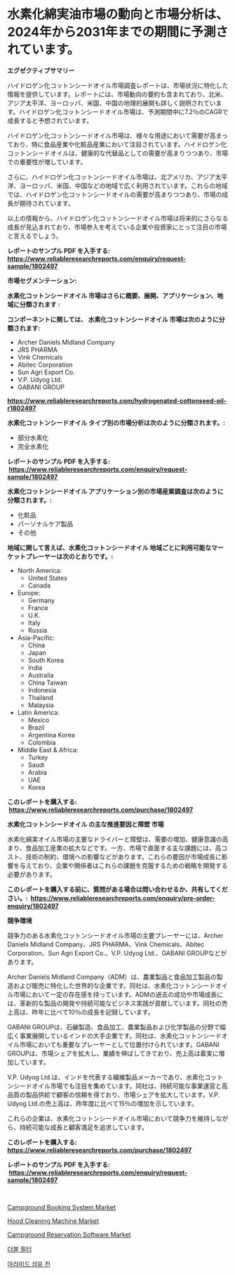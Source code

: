 <p><h1>水素化綿実油市場の動向と市場分析は、2024年から2031年までの期間に予測されています。</h1></p><p><strong>エグゼクティブサマリー</strong></p>
<p><p>ハイドロゲン化コットンシードオイル市場調査レポートは、市場状況に特化した情報を提供しています。レポートには、市場動向の要約も含まれており、北米、アジア太平洋、ヨーロッパ、米国、中国の地理的展開も詳しく説明されています。ハイドロゲン化コットンシードオイル市場は、予測期間中に7.2％のCAGRで成長すると予想されています。</p><p>ハイドロゲン化コットンシードオイル市場は、様々な用途において需要が高まっており、特に食品産業や化粧品産業において注目されています。ハイドロゲン化コットンシードオイルは、健康的な代替品としての需要が高まりつつあり、市場での重要性が増しています。</p><p>さらに、ハイドロゲン化コットンシードオイル市場は、北アメリカ、アジア太平洋、ヨーロッパ、米国、中国などの地域で広く利用されています。これらの地域では、ハイドロゲン化コットンシードオイルの需要が高まりつつあり、市場の成長が期待されています。</p><p>以上の情報から、ハイドロゲン化コットンシードオイル市場は将来的にさらなる成長が見込まれており、市場参入を考えている企業や投資家にとって注目の市場と言えるでしょう。</p></p>
<p><strong>レポートのサンプル PDF を入手する: <a href="https://www.reliableresearchreports.com/enquiry/request-sample/1802497">https://www.reliableresearchreports.com/enquiry/request-sample/1802497</a></strong></p>
<p><strong>市場セグメンテーション:</strong></p>
<p><strong> 水素化コットンシードオイル 市場はさらに概要、展開、アプリケーション、地域に分類されます :</strong></p>
<p><strong>コンポーネントに関しては、 水素化コットンシードオイル 市場は次のように分類されます: &nbsp;</strong></p>
<p><ul><li>Archer Daniels Midland Company</li><li>JRS PHARMA</li><li>Vink Chemicals</li><li>Abitec Corporation</li><li>Sun Agri Export Co.</li><li>V.P. Udyog Ltd.</li><li>GABANI GROUP</li></ul></p>
<p><strong><a href="https://www.reliableresearchreports.com/hydrogenated-cottonseed-oil-r1802497">https://www.reliableresearchreports.com/hydrogenated-cottonseed-oil-r1802497</a></strong></p>
<p><strong> 水素化コットンシードオイル タイプ別の市場分析は次のように分類されます。:</strong></p>
<p><ul><li>部分水素化</li><li>完全水素化</li></ul></p>
<p><strong>レポートのサンプル PDF を入手する: &nbsp;<a href="https://www.reliableresearchreports.com/enquiry/request-sample/1802497">https://www.reliableresearchreports.com/enquiry/request-sample/1802497</a></strong></p>
<p><strong> 水素化コットンシードオイル アプリケーション別の市場産業調査は次のように分類されます。:</strong></p>
<p><ul><li>化粧品</li><li>パーソナルケア製品</li><li>その他</li></ul></p>
<p><strong>地域に関して言えば、水素化コットンシードオイル 地域ごとに利用可能なマーケットプレーヤーは次のとおりです。:</strong></p>
<p><ul>
    <li>
        North America:
        <ul>
            <li>United States</li>
            <li>Canada</li>
        </ul>
    </li>
    <li>
        Europe:
        <ul>
            <li>Germany</li>
            <li>France</li>
            <li>U.K.</li>
            <li>Italy</li>
            <li>Russia</li>
        </ul>
    </li>
    <li>
        Asia-Pacific:
        <ul>
            <li>China</li>
            <li>Japan</li>
            <li>South Korea</li>
            <li>India</li>
            <li>Australia</li>
            <li>China Taiwan</li>
            <li>Indonesia</li>
            <li>Thailand</li>
            <li>Malaysia</li>
        </ul>
    </li>
    <li>
        Latin America:
        <ul>
            <li>Mexico</li>
            <li>Brazil</li>
            <li>Argentina Korea</li>
            <li>Colombia</li>
        </ul>
    </li>
    <li>
        Middle East & Africa:
        <ul>
            <li>Turkey</li>
            <li>Saudi</li>
            <li>Arabia</li>
            <li>UAE</li>
            <li>Korea</li>
        </ul>
    </li>
    </ul></p>
<p><strong>このレポートを購入する: &nbsp;<a href="https://www.reliableresearchreports.com/purchase/1802497">https://www.reliableresearchreports.com/purchase/1802497</a></strong></p>
<p><strong>水素化コットンシードオイル の主な推進要因と障壁 市場</strong></p>
<p><p>水素化綿実オイル市場の主要なドライバーと障壁は、需要の増加、健康意識の高まり、食品加工産業の拡大などです。一方、市場で直面する主な課題には、高コスト、技術の制約、環境への影響などがあります。これらの要因が市場成長に影響を与えており、企業や関係者はこれらの課題を克服するための戦略を開発する必要があります。</p></p>
<p><strong>このレポートを購入する前に、質問がある場合は問い合わせるか、共有してください。:&nbsp; <a href="https://www.reliableresearchreports.com/enquiry/pre-order-enquiry/1802497">https://www.reliableresearchreports.com/enquiry/pre-order-enquiry/1802497</a></strong></p>
<p><strong>競争環境</strong></p>
<p><p>競争力のある水素化コットンシードオイル市場の主要プレーヤーには、Archer Daniels Midland Company、JRS PHARMA、Vink Chemicals、Abitec Corporation、Sun Agri Export Co.、V.P. Udyog Ltd.、GABANI GROUPなどがあります。</p><p>Archer Daniels Midland Company（ADM）は、農業製品と食品加工製品の製造および販売に特化した世界的な企業です。同社は、水素化コットンシードオイル市場において一定の存在感を持っています。ADMの過去の成功や市場成長には、革新的な製品の開発や持続可能なビジネス実践が貢献しています。同社の売上高は、昨年に比べて10％の成長を記録しています。</p><p>GABANI GROUPは、石鹸製造、食品加工、農業製品および化学製品の分野で幅広く事業展開しているインドの大手企業です。同社は、水素化コットンシードオイル市場においても重要なプレーヤーとして位置付けられています。GABANI GROUPは、市場シェアを拡大し、業績を伸ばしてきており、売上高は着実に増加しています。</p><p>V.P. Udyog Ltd.は、インドを代表する繊維製品メーカーであり、水素化コットンシードオイル市場でも注目を集めています。同社は、持続可能な事業運営と高品質の製品供給で顧客の信頼を得ており、市場シェアを拡大しています。V.P. Udyog Ltd.の売上高は、昨年度に比べて15％の増加を示しています。</p><p>これらの企業は、水素化コットンシードオイル市場において競争力を維持しながら、持続可能な成長と顧客満足を追求しています。</p></p>
<p><strong>このレポートを購入する: &nbsp; <a href="https://www.reliableresearchreports.com/purchase/1802497">https://www.reliableresearchreports.com/purchase/1802497</a></strong></p>
<p><strong>レポートのサンプル PDF を入手する: &nbsp;<a href="https://www.reliableresearchreports.com/enquiry/request-sample/1802497">https://www.reliableresearchreports.com/enquiry/request-sample/1802497</a></strong><strong></strong></p>
<p>&nbsp;</p>
<p><p><a href="https://circular-yam-9b9.notion.site/Campground-Booking-System-Market-Insight-Market-Trends-Growth-Forecasted-from-2024-TO-2031-5b533503f8d44c75a4178bcf3d5cea3b">Campground Booking System Market</a></p><p><a href="https://view.publitas.com/reportprime-1/hood-cleaning-machine-market-size-and-market-trends-complete-industry-overview-2024-to-2031/">Hood Cleaning Machine Market</a></p><p><a href="https://cedar-agate-3da.notion.site/Campground-Reservation-Software-Market-Share-Evolution-and-Market-Growth-Trends-2024-2031-da4520f871884f72a1a2ca9310c33cbb">Campground Reservation Software Market</a></p><p><a href="https://github.com/mpodehpw07370073/Market-Research-Report-List-1/blob/main/867988733367.md">더블 필터</a></p><p><a href="https://github.com/TobyKub4685/Market-Research-Report-List-1/blob/main/406359733368.md">아라미드 섬유 천</a></p></p>